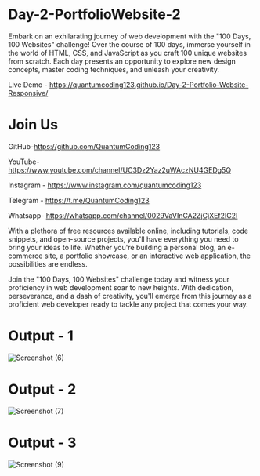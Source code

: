 # Day-2-PortfolioWebsite-2

Embark on an exhilarating journey of web development with the "100 Days, 100 Websites" challenge! Over the course of 100 days, immerse yourself in the world of HTML, CSS, and JavaScript as you craft 100 unique websites from scratch. Each day presents an opportunity to explore new design concepts, master coding techniques, and unleash your creativity.

Live Demo - https://quantumcoding123.github.io/Day-2-Portfolio-Website-Responsive/

# Join Us

GitHub-https://github.com/QuantumCoding123

YouTube-https://www.youtube.com/channel/UC3Dz2Yaz2uWAczNU4GEDg5Q

Instagram - https://www.instagram.com/quantumcoding123

Telegram - https://t.me/QuantumCoding123

Whatsapp- https://whatsapp.com/channel/0029VaVInCA2ZjCjXEf2IC2I

With a plethora of free resources available online, including tutorials, code snippets, and open-source projects, you'll have everything you need to bring your ideas to life. Whether you're building a personal blog, an e-commerce site, a portfolio showcase, or an interactive web application, the possibilities are endless.

Join the "100 Days, 100 Websites" challenge today and witness your proficiency in web development soar to new heights. With dedication, perseverance, and a dash of creativity, you'll emerge from this journey as a proficient web developer ready to tackle any project that comes your way.

# Output - 1

![Screenshot (6)](https://github.com/QuantumCoding123/Day-2-Portpolio-Website-Responsive/assets/166281221/7fb47805-d8cc-47e4-b696-8e1696c12860)

# Output - 2

![Screenshot (7)](https://github.com/QuantumCoding123/Day-2-Portpolio-Website-Responsive/assets/166281221/261c96d8-faef-41fd-9886-e1070566cd87)

# Output - 3

![Screenshot (9)](https://github.com/QuantumCoding123/Day-2-Portpolio-Website-Responsive/assets/166281221/dfba3034-1f1a-4b6b-9278-92cb629ff1b9)



